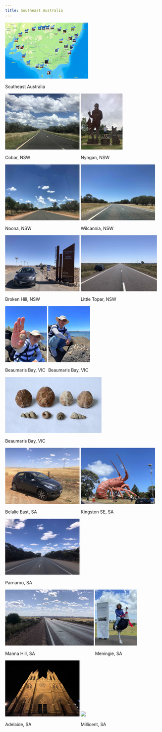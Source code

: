```yaml
---
title: Southeast Australia
---
```



<div id="banner">
	<div class="inline-block" style="display:inline-block;"><a href="road_trip_2023_1.jpg"><img src="road_trip_2023_1.jpg" style="height: 180px;"></a><div><p>Southeast Australia</p></div></div>
	<div class="inline-block" style="display:inline-block;"><a href="Cobar.jpg"><img src="Cobar.jpg" style="height: 180px;"></a><div><p>Cobar, NSW</p></div></div>
	<div class="inline-block" style="display:inline-block;"><a href="Nyngan.jpg"><img src="Nyngan.jpg" style="height: 180px;"></a><div><p>Nyngan, NSW</p></div></div>
	<div class="inline-block" style="display:inline-block;"><a href="Noona.jpg"><img src="Noona.jpg" style="height: 180px;"></a><div><p>Noona, NSW</p></div></div>
	<div class="inline-block" style="display:inline-block;"><a href="Wilcannia.jpg"><img src="Wilcannia.jpg" style="height: 180px;"></a><div><p>Wilcannia, NSW</p></div></div>
	<div class="inline-block" style="display:inline-block;"><a href="Broken_Hill.jpg"><img src="Broken_Hill.jpg" style="height: 180px;"></a><div><p>Broken Hill, NSW</p></div></div>
	<div class="inline-block" style="display:inline-block;"><a href="Little_Topar.jpg"><img src="Little_Topar.jpg" style="height: 180px;"></a><div><p>Little Topar, NSW</p></div></div>
	<div class="inline-block" style="display:inline-block;"><a href="Beaumaris_Bay_Fossil_Site.jpg"><img src="Beaumaris_Bay_Fossil_Site.jpg" style="height: 180px;"></a><div><p>Beaumaris Bay, VIC</p></div></div>
	<div class="inline-block" style="display:inline-block;"><a href="Beaumaris_Bay_Fossil_Site_2.jpg"><img src="Beaumaris_Bay_Fossil_Site_2.jpg" style="height: 180px;"></a><div><p>Beaumaris Bay, VIC</p></div></div>
	<div class="inline-block" style="display:inline-block;"><a href="Beaumaris_Bay_Fossil_Site_3.jpg"><img src="Beaumaris_Bay_Fossil_Site_3.jpg" style="height: 180px;"></a><div><p>Beaumaris Bay, VIC</p></div></div>
	<div class="inline-block" style="display:inline-block;"><a href="Belalie_East.jpg"><img src="Belalie_East.jpg" style="height: 180px;"></a><div><p>Belalie East, SA</p></div></div>
	<div class="inline-block" style="display:inline-block;"><a href="Kingston.jpg"><img src="Kingston.jpg" style="height: 180px;"></a><div><p>Kingston SE, SA</p></div></div>
	<div class="inline-block" style="display:inline-block;"><a href="Parnaroo.jpg"><img src="Parnaroo.jpg" style="height: 180px;"></a><div><p>Parnaroo, SA</p></div></div>
	<div class="inline-block" style="display:inline-block;"><a href="Manna_Hill.jpg"><img src="Manna_Hill.jpg" style="height: 180px;"></a><div><p>Manna Hill, SA</p></div></div>
	<div class="inline-block" style="display:inline-block;"><a href="Meningie.jpg"><img src="Meningie.jpg" style="height: 180px;"></a><div><p>Meningie, SA</p></div></div>
	<div class="inline-block" style="display:inline-block;"><a href="Adelaide.jpg"><img src="Adelaide.jpg" style="height: 180px;"></a><div><p>Adelaide, SA</p></div></div>
	<div class="inline-block" style="display:inline-block;"><a href="Millicent.mov"><img src="Millicent.mov" style="height: 180px;"></a><div><p>Millicent, SA</p></div></div>
</div>


